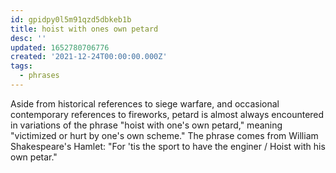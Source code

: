 ```yaml
---
id: gpidpy0l5m91qzd5dbkeb1b
title: hoist with ones own petard
desc: ''
updated: 1652780706776
created: '2021-12-24T00:00:00.000Z'
tags:
  - phrases
---
```


Aside from historical references to siege warfare, and occasional contemporary references to fireworks, petard is almost always encountered in variations of the phrase "hoist with one's own petard," meaning "victimized or hurt by one's own scheme." The phrase comes from William Shakespeare's Hamlet: "For 'tis the sport to have the enginer / Hoist with his own petar."
